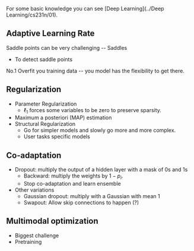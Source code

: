 For some basic knowledge you can see [Deep Learning](../Deep Learning/cs231n/01).

## Adaptive Learning Rate

Saddle points can be very challenging -- Saddles

- To detect saddle points

No.1 Overfit you training data -- you model has the flexibility to get there.

## Regularization

- Parameter Regularization
  - $\ell_1$ forces some variables to be zero to preserve sparsity.
- Maximum a posteriori (MAP) estimation
- Structural Regularization
  - Go for simpler models and slowly go more and more complex.
  - User tasks specific models

## Co-adaptation

- Dropout: multiply the output of a hidden layer with a mask of 0s and 1s
  - Backward: multiply the weights by $1-p_i$.
  - Stop co-adaptation and learn ensemble
- Other variations
  - Gaussian dropout: multiply with a Gaussian with mean 1
  - Swapout: Allow skip connections to happen (?)

## Multimodal optimization

- Biggest challenge
- Pretraining
